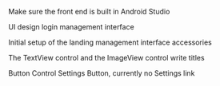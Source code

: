 Make sure the front end is built in Android Studio

UI design login management interface

Initial setup of the landing management interface accessories

The TextView control and the ImageView control write titles

Button Control Settings Button, currently no Settings link
